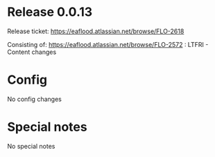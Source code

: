 # Release 0.0.13

Release ticket:
https://eaflood.atlassian.net/browse/FLO-2618

Consisting of:
https://eaflood.atlassian.net/browse/FLO-2572 : LTFRI - Content changes

# Config

No config changes

# Special notes

No special notes
